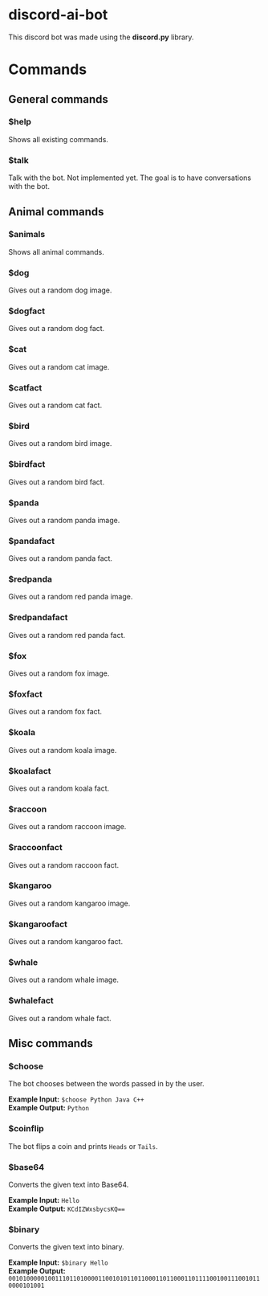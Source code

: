 # discord-ai-bot

This discord bot was made using the **discord.py** library.

# Commands

## General commands

### $help

Shows all existing commands.

### $talk

Talk with the bot. Not implemented yet. The goal is to have conversations with the bot.

## Animal commands

### $animals

Shows all animal commands.

### $dog

Gives out a random dog image.

### $dogfact

Gives out a random dog fact.

### $cat

Gives out a random cat image.

### $catfact

Gives out a random cat fact.

### $bird

Gives out a random bird image.

### $birdfact

Gives out a random bird fact.

### $panda

Gives out a random panda image.

### $pandafact

Gives out a random panda fact.

### $redpanda

Gives out a random red panda image.

### $redpandafact

Gives out a random red panda fact.

### $fox

Gives out a random fox image.

### $foxfact

Gives out a random fox fact.

### $koala

Gives out a random koala image.

### $koalafact

Gives out a random koala fact.

### $raccoon

Gives out a random raccoon image.

### $raccoonfact

Gives out a random raccoon fact.

### $kangaroo

Gives out a random kangaroo image.

### $kangaroofact

Gives out a random kangaroo fact.

### $whale

Gives out a random whale image.

### $whalefact

Gives out a random whale fact.

## Misc commands

### $choose

The bot chooses between the words passed in by the user.

**Example Input:** `$choose Python Java C++`\
**Example Output:** `Python`

### $coinflip

The bot flips a coin and prints `Heads` or `Tails`.

### $base64

Converts the given text into Base64.

**Example Input:** `Hello`\
**Example Output:** `KCdIZWxsbycsKQ==`

### $binary

Converts the given text into binary.

**Example Input:** `$binary Hello`\
**Example Output:** `00101000001001110110100001100101011011000110110001101111001001110010110000101001`